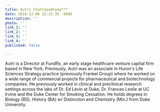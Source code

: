 ```yaml
---
title: Autri Chattopadhyay***
date: 2018-12-06 15:25:35 -0600
description: ''
photo: ''
link_1: ''
link_2: ''
link_3: ''
link_4: ''
published: false

---
```

Autri is a Director at FundRx, an early stage healthcare venture capital firm based in New York. Previously, Autri was an associate in Huron's Life Sciences Strategy practice (previously Frankel Group) where he worked on a wide range of commercial projects for pharmaceutical and biotechnology companies. He previously worked in clinical and preclinical research settings across the labs of Dr. Ed Levin at Duke, Dr. Frances Leslie at UC Irvine and the Duke Center for Smoking Cessation. He holds degrees in Biology (BS), History (BA) w/ Distinction and Chemistry (Min.) from Duke University.